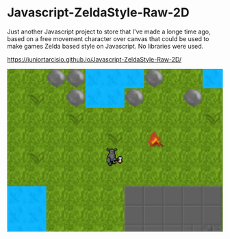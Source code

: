# Javascript-ZeldaStyle-Raw-2D
Just another Javascript project to store that I've made a longe time ago, based on a free movement character over canvas that could be used to make games Zelda based style on Javascript. No libraries were used.

https://juniortarcisio.github.io/Javascript-ZeldaStyle-Raw-2D/


![alt tag](https://raw.githubusercontent.com/juniortarcisio/Javascript-ZeldaStyle-Raw-2D/master/ss.png)
